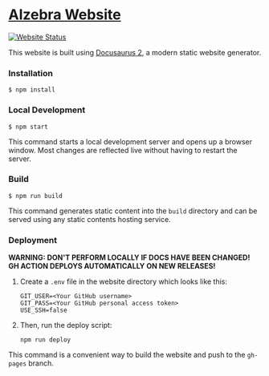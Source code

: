 # [Alzebra Website](https://alzebra.yashtotale.dev/)

[![Website Status](https://img.shields.io/website?url=https%3A%2F%2Falzebra.yashtotale.dev%2F&style=flat-square&logo=github)](https://alzebra.yashtotale.dev/)

This website is built using [Docusaurus 2](https://docusaurus.io/), a modern static website generator.

### Installation

```
$ npm install
```

### Local Development

```
$ npm start
```

This command starts a local development server and opens up a browser window. Most changes are reflected live without having to restart the server.

### Build

```
$ npm run build
```

This command generates static content into the `build` directory and can be served using any static contents hosting service.

### Deployment

**WARNING: DON'T PERFORM LOCALLY IF DOCS HAVE BEEN CHANGED! GH ACTION DEPLOYS AUTOMATICALLY ON NEW RELEASES!**

1. Create a `.env` file in the website directory which looks like this:

   ```text
   GIT_USER=<Your GitHub username>
   GIT_PASS=<Your GitHub personal access token>
   USE_SSH=false
   ```

2. Then, run the deploy script:

   ```shell
   npm run deploy
   ```

This command is a convenient way to build the website and push to the `gh-pages` branch.
